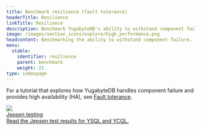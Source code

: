 ```yaml
---
title: Benchmark resilience (fault tolerance)
headerTitle: Resilience
linkTitle: Resilience
description: Benchmark YugabyteDB's ability to withstand component failure.
image: /images/section_icons/explore/high_performance.png
headcontent: Benchmarking the ability to withstand component failure.
menu:
  stable:
    identifier: resilience
    parent: benchmark
    weight: 21
type: indexpage
---
```

For a tutorial that explores how YugabyteDB handles component failure and provides high availability (HA), see [Fault tolerance](../../../explore/fault-tolerance).

<div class="row">

  <div class="col-12 col-md-6 col-lg-12 col-xl-6">
      <a class="section-link icon-offset" href="jepsen-testing-ysql/">
          <div class="head">
              <img class="icon" src="/images/section_icons/explore/high_performance.png" aria-hidden="true" />
              <div class="title">Jepsen testing</div>
          </div>
          <div class="body">
              Read the Jepsen test results for YSQL and YCQL.
          </div>
      </a>
  </div>

</div>
